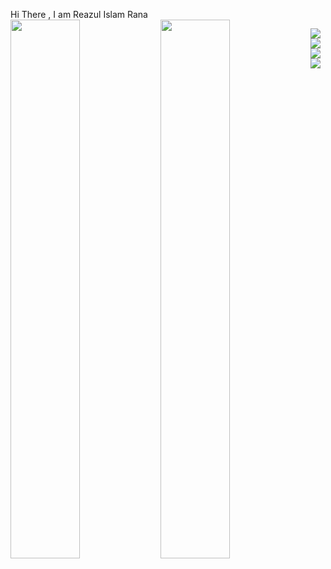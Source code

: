Hi There , I am Reazul Islam Rana <br/>
<img align="left" width="47%" src="https://github-readme-stats.vercel.app/api?username=reazulrana&show_icons=true&theme=radical" />
<img align="left" width="47%" src="https://github-readme-stats.vercel.app/api/top-langs/?username=reazulrana&layout=compact" />

<!--- !collected from https://github.com/Ileriayo/markdown-badges --->
<img align="left" src="https://img.shields.io/badge/Visual%20Studio-5C2D91.svg?style=for-the-badge&logo=visual-studio&logoColor=white" />
<img align="left" src="https://img.shields.io/badge/c%23-%23239120.svg?style=for-the-badge&logo=c-sharp&logoColor=white" />
<img align="left" src="https://img.shields.io/badge/html5-%23E34F26.svg?style=for-the-badge&logo=html5&logoColor=white" />
<img align="left" src="https://img.shields.io/badge/javascript-%23323330.svg?style=for-the-badge&logo=javascript&logoColor=%23F7DF1E" />









